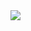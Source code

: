 
<picture>
  <source
    srcset="https://github-readme-stats.vercel.app/api?username=jyrikes&show_icons=true&theme=dark"
    media="(prefers-color-scheme: dark)"
  />
  <source
    srcset="https://github-readme-stats.vercel.app/api?username=jyrikes&show_icons=true"
    media="(prefers-color-scheme: light), (prefers-color-scheme: no-preference)"
  />
  <img src="https://github-readme-stats.vercel.app/api?username=jyrikes&show_icons=true" />
</picture>
